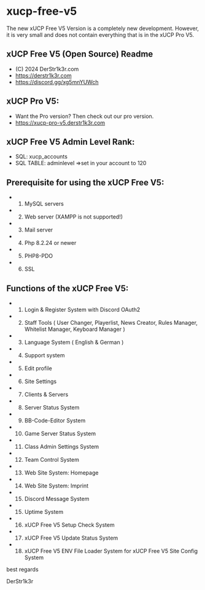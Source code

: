 # xucp-free-v5
The new xUCP Free V5 Version is a completely new development. 
However, it is very small and does not contain everything that is in the xUCP Pro V5.

## xUCP Free V5 (Open Source) Readme
*  (C) 2024 DerStr1k3r.com
*  https://derstr1k3r.com
*  https://discord.gg/xg5mnYUWch

## xUCP Pro V5:
*  Want the Pro version? Then check out our pro version.
*  https://xucp-pro-v5.derstr1k3r.com

## xUCP Free V5 Admin Level Rank:
*  SQL: xucp_accounts
*  SQL TABLE: adminlevel =>set in your account to 120

## Prerequisite for using the xUCP Free V5:
*  1. MySQL servers
*  2. Web server (XAMPP is not supported!)
*  3. Mail server
*  4. Php 8.2.24 or newer
*  5. PHP8-PDO
*  6. SSL

## Functions of the xUCP Free V5:
*  1. Login & Register System with Discord OAuth2
*  2. Staff Tools ( User Changer, Playerlist, News Creator, Rules Manager, Whitelist Manager, Keyboard Manager )
*  3. Language System ( English & German )
*  4. Support system
*  5. Edit profile
*  6. Site Settings
*  7. Clients & Servers
*  8. Server Status System
*  9. BB-Code-Editor System
* 10. Game Server Status System
* 11. Class Admin Settings System
* 12. Team Control System
* 13. Web Site System: Homepage
* 14. Web Site System: Imprint
* 15. Discord Message System
* 15. Uptime System
* 16. xUCP Free V5 Setup Check System
* 17. xUCP Free V5 Update Status System
* 18. xUCP Free V5 ENV File Loader System for xUCP Free V5 Site Config System
  

best regards

DerStr1k3r
